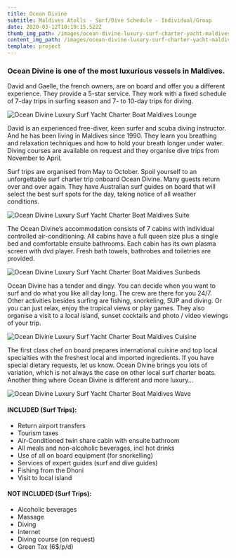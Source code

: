 ```yaml
---
title: Ocean Divine
subtitle: Maldives Atolls - Surf/Dive Schedule - Individual/Group
date: 2020-03-12T10:19:15.522Z
thumb_img_path: /images/ocean-divine-luxury-surf-charter-yacht-maldives-boat.jpg
content_img_path: /images/ocean-divine-luxury-surf-charter-yacht-maldives-boat.jpg
template: project
---
```

### Ocean Divine is one of the most luxurious vessels in Maldives.

David and Gaelle, the french owners, are on board and offer you a different experience. They provide a 5-star service. They work with a fixed schedule of 7-day trips in surfing season and 7- to 10-day trips for diving.

![Ocean Divine Luxury Surf Yacht Charter Boat Maldives Lounge](/images/ocean-divine-luxury-surf-charter-yacht-maldives-lounge.jpg "Ocean Divine Luxury Surf Yacht Charter Boat Maldives  Lounge")

David is an experienced free-diver, keen surfer and scuba diving instructor. And he has been living in Maldives since 1990. They learn you breathing and relaxation techniques and how to hold your breath longer under water. Diving courses are available on request and they organise dive trips from November to April.

Surf trips are organised from May to October. Spoil yourself to an unforgettable surf charter trip onboard Ocean Divine. Many guests return over and over again. They have Australian surf guides on board that will select the best surf spots for the day, taking notice of all weather conditions.

![Ocean Divine Luxury Surf Yacht Charter Boat Maldives Suite](/images/ocean-divine-luxury-surf-charter-yacht-maldives-suite.jpg "Ocean Divine Luxury Surf Yacht Charter Boat Maldives Suite")

The Ocean Divine’s accommodation consists of 7 cabins with individual controlled air-conditioning. All cabins have a full queen size plus a single bed and comfortable ensuite bathrooms. Each cabin has its own plasma screen with dvd player. Fresh bath towels, bathrobes and toiletries are provided.

![Ocean Divine Luxury Surf Yacht Charter Boat Maldives Sunbeds](/images/ocean-divine-luxury-surf-charter-yacht-maldives-sunbeds.jpg "Ocean Divine Luxury Surf Yacht Charter Boat Maldives  Sunbeds")

Ocean Divine has a tender and dingy. You can decide when you want to surf and do what you like all day long. The crew are there for you 24/7. Other activities besides surfing are fishing, snorkeling, SUP and diving. Or you can just relax, enjoy the tropical views or play games. They also organise a visit to a local island, sunset cocktails and photo / video viewings of your trip. 

![Ocean Divine Luxury Surf Yacht Charter Boat Maldives Cuisine](/images/ocean-divine-luxury-surf-charter-yacht-maldives-meals.jpg "Ocean Divine Luxury Surf Yacht Charter Boat Maldives  Cuisine")

The first class chef on board prepares international cuisine and  top local specialties with the freshest local and imported ingredients. If you have special dietary requests, let us know. Ocean Divine brings you lots of variation, which is not always the case on other local surf charter boats. Another thing where Ocean Divine is different and more luxury…

![Ocean Divine Luxury Surf Yacht Charter Boat Maldives Wave](/images/ocean-divine-luxury-surf-charter-yacht-maldives-sup.jpg "Ocean Divine Luxury Surf Yacht Charter Boat Maldives Wave")

#### INCLUDED (Surf Trips):

* Return airport transfers
* Tourism taxes
* Air-Conditioned twin share cabin with ensuite bathroom
* All meals and non-alcoholic beverages, incl hot drinks
* Use of all on board equipment (for snorkelling)
* Services of expert guides (surf and dive guides)
* Fishing from the Dhoni
* Visit to local island

#### NOT INCLUDED (Surf Trips):

* Alcoholic beverages
* Massage
* Diving
* Internet
* Diving course (on request)
* Green Tax (6$/p/d)